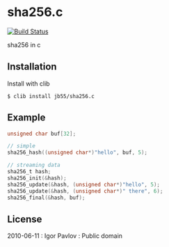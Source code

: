 
# sha256.c

  [![Build Status](https://travis-ci.org/jb55/sha256.c.svg)](https://travis-ci.org/jb55/sha256.c)

  sha256 in c

## Installation

  Install with clib

    $ clib install jb55/sha256.c

## Example

```c
unsigned char buf[32];

// simple
sha256_hash((unsigned char*)"hello", buf, 5);

// streaming data
sha256_t hash;
sha256_init(&hash);
sha256_update(&hash, (unsigned char*)"hello", 5);
sha256_update(&hash, (unsigned char*)" there", 6);
sha256_final(&hash, buf);
```


## License

  2010-06-11 : Igor Pavlov : Public domain

